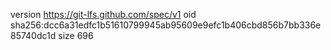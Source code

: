 version https://git-lfs.github.com/spec/v1
oid sha256:dcc6a31edfc1b51610799945ab95609e9efc1b406cbd856b7bb336e85740dc1d
size 696
